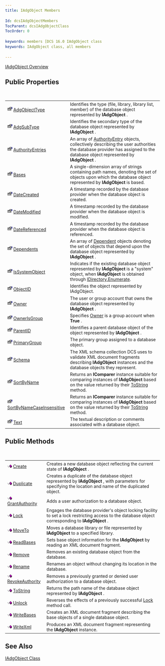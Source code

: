 ```yaml
---
title: IAdgObject Members

Id: dcsIAdgObjectMembers
TocParent: dcsIAdgObjectClass
TocOrder: 0

keywords: members [DCS 16.0 IAdgObject class
keywords: IAdgObject class, all members

---
```


[IAdgObject Overview](iadg-object-class.html) 
## Public Properties

<br />


|      |      |
| ---- | ---- |
| <img height="16" alt="public property" src="images/property.bmp" width="16" border="0" /> [AdgObjectType](iadg-object-class-adg-object-type-property.html) | Identifies the type (file, library, library list, member) of the database object represented by **IAdgObject** . |
| <img height="16" alt="public property" src="images/property.bmp" width="16" border="0" /> [AdgSubType](iadg-object-class-adg-subtype-property.html) | Identifies the secondary type of the database object represented by **IAdgObject** . |
| <img height="16" alt="public property" src="images/property.bmp" width="16" border="0" /> [AuthorityEntries](iadg-object-class-authority-entries-property.html) | An array of [AuthorityEntry](authority-entry-class.html) objects, collectively describing the user authorities the database provider has assigned to the database object represented by **IAdgObject** . |
| <img height="16" alt="public property" src="images/property.bmp" width="16" border="0" /> [Bases](iadg-object-class-bases-property.html) | A single-dimension array of strings containing path names, denoting the set of objects upon which the database object represented by **IAdgObject** is based. |
| <img height="16" alt="public property" src="images/property.bmp" width="16" border="0" /> [DateCreated](iadg-object-class-date-created-property.html) | A timestamp recorded by the database provider when the database object is created. |
| <img height="16" alt="public property" src="images/property.bmp" width="16" border="0" /> [DateModified](iadg-object-class-date-modified-property.html) | A timestamp recorded by the database provider when the database object is modified. |
| <img height="16" alt="public property" src="images/property.bmp" width="16" border="0" /> [DateReferenced](iadg-object-class-date-referenced-property.html) | A timestamp recorded by the database provider when the database object is referenced. |
| <img height="16" alt="public property" src="images/property.bmp" width="16" border="0" /> [Dependents](iadg-object-class-dependents-property.html) | An array of [Dependent](dependent-class.html) objects denoting the set of objects that depend upon the database object represented by **IAdgObject** . |
| <img height="16" alt="public property" src="images/property.bmp" width="16" border="0" /> [IsSystemObject](iadg-object-class-isSystem-object-property.html) | Indicates if the existing database object represented by **IAdgObject** is a "system" object, when **IAdgObject** is obtained through [ IDirectory.Enumerate](idirectory-class-enumerate-method.html). |
| <img height="16" alt="public property" src="images/property.bmp" width="16" border="0" /> [ObjectID](iadg-object-class-object-idproperty.html) | Identifies the object represented by IAdgObject. |
| <img height="16" alt="public property" src="images/property.bmp" width="16" border="0" /> [Owner](iadg-object-class-owner-property.html) | The user or group account that owns the database object represented by **IAdgObject** . |
| <img height="16" alt="public property" src="images/property.bmp" width="16" border="0" /> [OwnerIsGroup](iadg-object-class-owner-isgroup-property.html) | Specifies [Owner](iadg-object-class-owner-property.html) is a group account when **True** . |
| <img height="16" alt="public property" src="images/property.bmp" width="16" border="0" /> [ParentID](iadg-object-class-parent-idproperty.html) | Identifies a parent database object of the object represented by **IAdgObject** . |
| <img height="16" alt="public property" src="images/property.bmp" width="16" border="0" /> [PrimaryGroup](iadg-object-class-primary-group-property.html) | The primary group assigned to a database object. |
| <img height="16" alt="public property" src="images/property.bmp" width="16" border="0" /> [Schema](iadg-object-class-schema-property.html) | The XML schema collection DCS uses to validate XML document fragments describing **IAdgObject** instances and the database objects they represent. |
| <img height="16" alt="public property" src="images/property.bmp" width="16" border="0" /> [SortByName](iadg-object-class-sort-byName-property.html) | Returns an **IComparer** instance suitable for comparing instances of **IAdgObject** based on the value returned by their [ ToString](iadg-object-class-toString-method.html) method. |
| <img height="16" alt="public property" src="images/property.bmp" width="16" border="0" /> [SortByNameCaseInsensitive](iadg-object-class-sort-byName-case-insensitive-property.html) | Returns an **IComparer** instance suitable for comparing instances of **IAdgObject** based on the value returned by their [ ToString](iadg-object-class-toString-method.html) method. |
| <img height="16" alt="public property" src="images/property.bmp" width="16" border="0" /> [Text](iadg-object-class-text-property.html) | The textual description or comments associated with a database object. |



## Public Methods

<br />


|      |      |
| ---- | ---- |
| <img height="11" alt="public property" src="images/public-method.gif" width="15" border="0" x-maintain-ratio="TRUE" /> [ Create](iadg-object-class-create-method.html) | Creates a new database object reflecting the current state of **IAdgObject** . |
| <img height="11" alt="public property" src="images/public-method.gif" width="15" border="0" x-maintain-ratio="TRUE" /> [Duplicate](iadg-object-class-duplicate-method.html) | Creates a duplicate of the database object represented by **IAdgObject** , with parameters for specifying the location and name of the duplicated object. |
| <img height="11" alt="public property" src="images/public-method.gif" width="15" border="0" x-maintain-ratio="TRUE" /> [GrantAuthority](iadg-object-class-grant-authority-method.html) | Adds a user authorization to a database object. |
| <img height="11" alt="public property" src="images/public-method.gif" width="15" border="0" x-maintain-ratio="TRUE" /> [Lock](iadg-object-class-lock-method.html) | Engages the database provider's object locking facility to set a lock restricting access to the database object corresponding to **IAdgObject** . |
| <img height="11" alt="public property" src="images/public-method.gif" width="15" border="0" x-maintain-ratio="TRUE" /> [MoveTo](iadg-object-class-move-to_method.html) | Moves a database library or file represented by **IAdgObject** to a specified library. |
| <img height="11" alt="public property" src="images/public-method.gif" width="15" border="0" x-maintain-ratio="TRUE" /> [ReadBases](iadg-object-class-read-bases-method.html) | Sets base object information for the **IAdgObject** by reading an XML document fragment. |
| <img height="11" alt="public property" src="images/public-method.gif" width="15" border="0" x-maintain-ratio="TRUE" /> [Remove](iadg-object-class-remove-method.html) | Removes an existing database object from the database. |
| <img height="11" alt="public property" src="images/public-method.gif" width="15" border="0" x-maintain-ratio="TRUE" /> [Rename](iadg-object-class-rename-method.html) | Renames an object without changing its location in the database. |
| <img height="11" alt="public property" src="images/public-method.gif" width="15" border="0" x-maintain-ratio="TRUE" /> [RevokeAuthority](iadg-object-class-revoke-authority-method.html) | Removes a previously granted or denied user authorization to a database object. |
| <img height="11" alt="public property" src="images/public-method.gif" width="15" border="0" x-maintain-ratio="TRUE" /> [ToString](iadg-object-class-toString-method.html) | Returns the path name of the database object represented by **IAdgObject** . |
| <img height="11" alt="public property" src="images/public-method.gif" width="15" border="0" x-maintain-ratio="TRUE" /> [Unlock](iadg-object-class-unlock-method.html) | Reverses the effects of a previously successful [ Lock](iadg-object-class-lock-method.html) method call. |
| <img height="11" alt="public property" src="images/public-method.gif" width="15" border="0" x-maintain-ratio="TRUE" /> [WriteBases](iadg-object-class-write-bases-method.html) | Creates an XML document fragment describing the base objects of a single database object. |
| <img height="11" alt="public property" src="images/public-method.gif" width="15" border="0" x-maintain-ratio="TRUE" /> [WriteXml](iadg-object-class-write-xml-methods.html) | Produces an XML document fragment representing the **IAdgObject** instance. |



## See Also


[IAdgObject Class](iadg-object-class.html)

